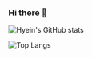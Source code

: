 ### Hi there 👋

<!--
**estherkim083/estherkim083** is a ✨ _special_ ✨ repository because its `README.md` (this file) appears on your GitHub profile.

Here are some ideas to get you started:

- 🌱 I’m currently learning "Reactjs, Nodejs, Django, etc..."
- 📫 How to reach me: estherkim083@gmail.com 
-->
![Hyein's GitHub stats](https://github-readme-stats.vercel.app/api?username=estherkim083)

![Top Langs](https://github-readme-stats.vercel.app/api/top-langs/?username=estherkim083)

